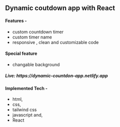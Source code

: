<h2>Dynamic coutdown app with React</h2>
<h4>Features -  </h4> <ul> <li>custom countdown timer </li> <li>custom timer name</li> <li>responsive , clean and customizable code</li> </ul>
<h4>Special feature</h4> <ul><li>changable background </li></ul>
<h5>Live: https://dynamic-countdon-app.netlify.app</h5>

<h4>Implemented Tech - </h4> <ul> <li>html,</li> <li>css,</li> <li>tailwind css</li> <li>javascript and,</li> <li>React</li>
 


